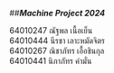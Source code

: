 ##***Machine Project 2024***

64010247 ณัฐพล เนื้อเย็น <br>
64010444 นีรชา เลาะหมัดจิตร <br>
64010267 ณิชาภัทร เอื้อชินกุล <br>
64010441 นิภาภัทร คำมั่น <br>
